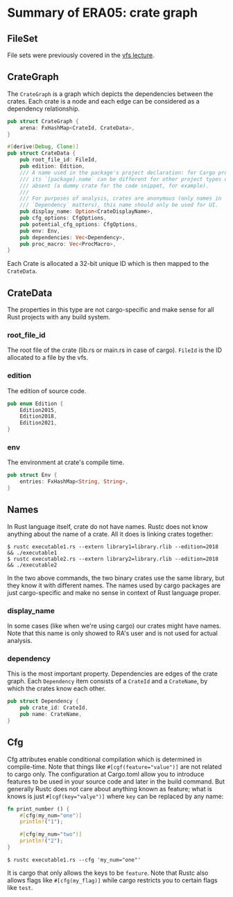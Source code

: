 # Summary of ERA05: crate graph

## FileSet
File sets were previously covered in the [vfs lecture](vfs_02.md).

## CrateGraph
The `CrateGraph` is a graph which depicts the dependencies between the crates. Each crate is a node and each edge can be considered as a dependency relationship.
``` rust
pub struct CrateGraph {
    arena: FxHashMap<CrateId, CrateData>,
}
```
``` rust
#[derive(Debug, Clone)]
pub struct CrateData {
    pub root_file_id: FileId,
    pub edition: Edition,
    /// A name used in the package's project declaration: for Cargo projects,
    /// its `[package].name` can be different for other project types or even
    /// absent (a dummy crate for the code snippet, for example).
    ///
    /// For purposes of analysis, crates are anonymous (only names in
    /// `Dependency` matters), this name should only be used for UI.
    pub display_name: Option<CrateDisplayName>,
    pub cfg_options: CfgOptions,
    pub potential_cfg_options: CfgOptions,
    pub env: Env,
    pub dependencies: Vec<Dependency>,
    pub proc_macro: Vec<ProcMacro>,
}
```
Each Crate is allocated a 32-bit unique ID which is then mapped to the `CrateData`.

## CrateData
The properties in this type are not cargo-specific and make sense for all Rust projects with any build system.

### root_file_id
The root file of the crate (lib.rs or main.rs in case of cargo). `FileId` is the ID allocated to a file by the vfs.

### edition
The edition of source code.
``` rust
pub enum Edition {
    Edition2015,
    Edition2018,
    Edition2021,
}
```

### env
The environment at crate's compile time.
``` rust
pub struct Env {
    entries: FxHashMap<String, String>,
}
```

## Names
In Rust language itself, crate do not have names. Rustc does not know anything about the name of a crate. All it does is linking crates together:
```
$ rustc executable1.rs --extern library1=library.rlib --edition=2018 && ./executable1
$ rustc executable2.rs --extern library2=library.rlib --edition=2018 && ./executable2 
```
In the two above commands, the two binary crates use the same library, but they know it with different names. The names used by cargo packages are just cargo-specific and make no sense in context of Rust language proper.

### display_name
In some cases (like when we're using cargo) our crates might have names. Note that this name is only showed to RA's user and is not used for actual analysis.

### dependency
This is the most important property. Dependencies are edges of the crate graph. Each `Dependency` item consists of a `CrateId` and a `CrateName`, by which the crates know each other.
``` rust
pub struct Dependency {
    pub crate_id: CrateId,
    pub name: CrateName,
}
```

## Cfg
Cfg attributes enable conditional compilation which is determined in compile-time. Note that things like `#[cgf(feature="value")]` are not related to cargo only. The configuration at Cargo.toml allow you to introduce features to be used in your source code and later in the build command. But generally Rustc does not care about anything known as feature; what is knows is just `#[cgf(key="valye")]` where `key` can be replaced by any name:
``` rust
fn print_number () {
    #[cfg(my_num="one")]
    println!("1");

    #[cfg(my_num="two")]
    println!("2");
}
```
```
$ rustc executable1.rs --cfg 'my_num="one"'
```
It is cargo that only allows the keys to be `feature`. Note that Rustc also allows flags like `#[cfg(my_flag)]` while cargo restricts you to certain flags like `test`.